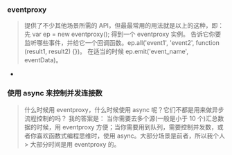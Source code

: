 ### eventproxy 
> 提供了不少其他场景所需的 API，但最最常用的用法就是以上的这种，即：
> 先 var ep = new eventproxy(); 得到一个 eventproxy 实例。
> 告诉它你要监听哪些事件，并给它一个回调函数。ep.all('event1', 'event2', function (result1, result2) {})。
> 在适当的时候 ep.emit('event_name', eventData)。

- 

### 使用 async 来控制并发连接数
> 什么时候用 eventproxy，什么时候使用 async 呢？它们不都是用来做异步流程控制的吗？
> 我的答案是：
> 当你需要去多个源(一般是小于 10 个)汇总数据的时候，用 eventproxy 方便；当你需要用到队列，需要控制并发数，或者你喜欢函数式编程思维时，使用 async。大部分场景是前者，所以我个人> 大部分时间是用 eventproxy 的。